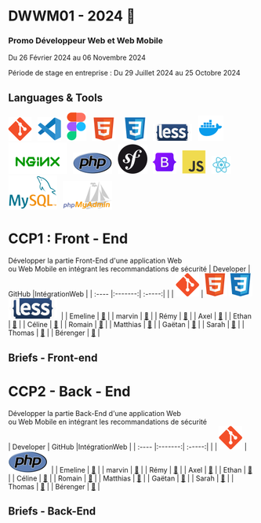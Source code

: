 # DWWM01 - 2024 👋
### Promo Développeur Web et Web Mobile 
Du 26 Février 2024 au 06 Novembre 2024

Période de stage en entreprise : Du 29 Juillet 2024  au 25 Octobre 2024

## Languages & Tools  
![imgGit](./profile/img/git.svg)&nbsp;&nbsp;
![imgVscode](./profile/img/vscode.svg)&nbsp;&nbsp;
![imgFigma](./profile/img/figma.svg)&nbsp;&nbsp;
![imgHtml](./profile/img/html.svg) &nbsp;&nbsp;
![imgCSS](./profile/img/css.svg)&nbsp;&nbsp;
![imgLess](./profile/img/less.svg)&nbsp;&nbsp; 
![imgDocker](./profile/img/docker.svg)&nbsp;&nbsp;
![imgNginx](./profile/img/nginx.svg)&nbsp;&nbsp;
![imgPhp](./profile/img/php1.svg)&nbsp;&nbsp;
![imgSymfony](./profile/img/symfony.svg)&nbsp;&nbsp;
![imgBootStrap](./profile/img/bootstrap.svg)&nbsp;&nbsp; 
![imgJs](./profile/img/javascript.svg)&nbsp;&nbsp;
![imgReact](./profile/img/react.svg)&nbsp;&nbsp;
![imgMySql](./profile/img/mysql1.svg)&nbsp;&nbsp;
![imgPhpMyAdmin](./profile/img/PhpMyAdmin.svg)&nbsp;&nbsp;

# CCP1 : Front - End    
Développer la partie Front-End d'une application Web   
ou Web Mobile en intégrant les recommandations de sécurité
| Developer | GitHub |IntégrationWeb |
| :---- |:-------:| :-----:|
|  |  ![imgGit](./profile/img/git.svg)&nbsp;|![imgHtml](./profile/img/html.svg)&nbsp;![imgCSS](./profile/img/css.svg) ![imgLess](./profile/img/less-1.svg)&nbsp;&nbsp;|
| Emeline  | <a href="https://github.com/EmyFoxB">🔗</a>     |
| marvin  | <a href="https://github.com/ColleMarvin">🔗</a>     |
| Rémy  | <a href="https://github.com/Lansweg">🔗</a>     |
| Axel  | <a href="https://github.com/DelannoyAxel">🔗</a>     |
| Ethan  | <a href="https://github.com/EthanDelannoy">🔗</a>     |
| Céline  | <a href="https://github.com/Nelicee">🔗</a>     |
| Romain  | <a href="https://github.com/rdulongcourty">🔗</a>     |
| Matthias  | <a href="https://github.com/Tortthias">🔗</a>     |
| Gaëtan  | <a href="https://github.com/GaetanHosselet">🔗</a>     |
| Sarah  | <a href="https://github.com/sarahjandau">🔗</a>     |
| Thomas  | <a href="">🔗</a>     |
| Bérenger  | <a href="https://github.com/PBerenger">🔗</a>     |

## Briefs - Front-end


# CCP2 - Back - End
Développer la partie Back-End d'une application Web  
ou Web Mobile en intégrant les recommandations de sécurité  
| Developer | GitHub |IntégrationWeb |
| :---- |:-------:| :-----:|
|  |  ![imgGit](./profile/img/git.svg)&nbsp;|![imgPhp](./profile/img/php1.svg)&nbsp;&nbsp;|
| Emeline  | <a href="https://github.com/EmyFoxB">🔗</a>     |
| marvin  | <a href="https://github.com/ColleMarvin">🔗</a>     |
| Rémy  | <a href="https://github.com/Lansweg">🔗</a>     |
| Axel  | <a href="https://github.com/DelannoyAxel">🔗</a>     |
| Ethan  | <a href="https://github.com/EthanDelannoy">🔗</a>     |
| Céline  | <a href="https://github.com/Nelicee">🔗</a>     |
| Romain  | <a href="https://github.com/rdulongcourty">🔗</a>     |
| Matthias  | <a href="https://github.com/Tortthias">🔗</a>     |
| Gaëtan  | <a href="https://github.com/GaetanHosselet">🔗</a>     |
| Sarah  | <a href="https://github.com/sarahjandau">🔗</a>     |
| Thomas  | <a href="">🔗</a>     |
| Bérenger  | <a href="https://github.com/PBerenger">🔗</a>     |

## Briefs - Back-End 



<!--

**Here are some ideas to get you started:**

🙋‍♀️ A short introduction - what is your organization all about?
🌈 Contribution guidelines - how can the community get involved?
👩‍💻 Useful resources - where can the community find your docs? Is there anything else the community should know?
🍿 Fun facts - what does your team eat for breakfast?
🧙 Remember, you can do mighty things with the power of [Markdown](https://docs.github.com/github/writing-on-github/getting-started-with-writing-and-formatting-on-github/basic-writing-and-formatting-syntax)
-->
